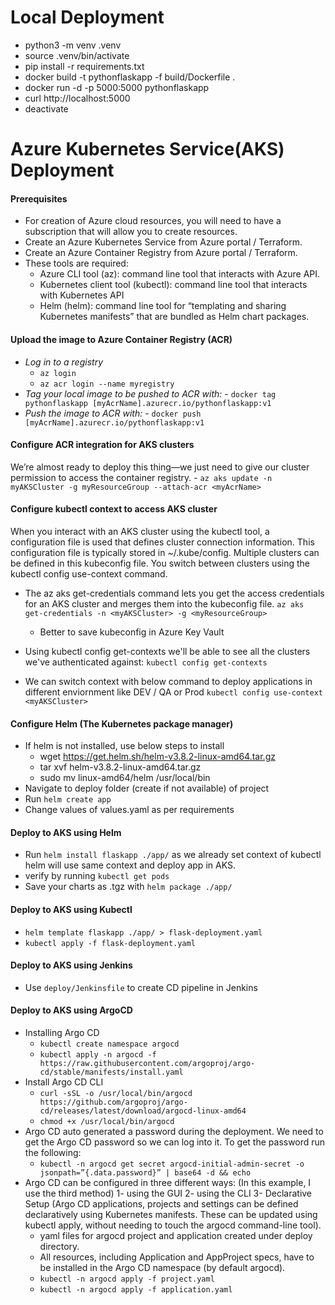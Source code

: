 # Local Deployment
- python3 -m venv .venv
- source .venv/bin/activate 
- pip install -r requirements.txt
- docker build -t pythonflaskapp -f build/Dockerfile .
- docker run -d -p 5000:5000 pythonflaskapp
- curl http://localhost:5000
- deactivate
  
# Azure Kubernetes Service(AKS) Deployment
  #### Prerequisites
  - For creation of Azure cloud resources, you will need to have a subscription that will allow you to create resources.
  - Create an Azure Kubernetes Service from Azure portal / Terraform.
  - Create an Azure Container Registry from Azure portal / Terraform.
  - These tools are required:
    - Azure CLI tool (az): command line tool that interacts with Azure API.
    - Kubernetes client tool (kubectl): command line tool that interacts with Kubernetes API
    - Helm (helm): command line tool for “templating and sharing Kubernetes manifests”  that are bundled as Helm chart packages.
  
  #### Upload the image to Azure Container Registry (ACR)
  - *Log in to a registry*
    - `az login`
    - `az acr login --name myregistry`
  - *Tag your local image to be pushed to ACR with:*
        - `docker tag pythonflaskapp [myAcrName].azurecr.io/pythonflaskapp:v1`
  - *Push the image to ACR with:*
        - `docker push [myAcrName].azurecr.io/pythonflaskapp:v1`

  #### Configure ACR integration for AKS clusters
  We’re almost ready to deploy this thing—we just need to give our cluster permission to access the container registry.
      -  `az aks update -n myAKSCluster -g myResourceGroup --attach-acr <myAcrName>`
      
  #### Configure kubectl context to access AKS cluster
  When you interact with an AKS cluster using the kubectl tool, a configuration file is used that defines cluster connection information. This configuration file is typically stored in ~/.kube/config. Multiple clusters can be defined in this kubeconfig file. You switch between clusters using the kubectl config use-context command.
  - The az aks get-credentials command lets you get the access credentials for an AKS cluster and merges them into the kubeconfig file. 
      `az aks get-credentials -n <myAKSCluster> -g <myResourceGroup>`
      * Better to save kubeconfig in Azure Key Vault
      
  - Using kubectl config get-contexts we'll be able to see all the clusters we've authenticated against:
      `kubectl config get-contexts`
      
  - We can switch context with below command to deploy applications in different enviornment like DEV / QA or Prod
      `kubectl config use-context <myAKSCluster>`

  
  #### Configure Helm (The Kubernetes package manager)
  - If helm is not installed, use below steps to install
      - wget https://get.helm.sh/helm-v3.8.2-linux-amd64.tar.gz
      - tar xvf helm-v3.8.2-linux-amd64.tar.gz
      - sudo mv linux-amd64/helm /usr/local/bin
  - Navigate to deploy folder (create if not available) of project
  - Run `helm create app`
  - Change values of values.yaml as per requirements
    
  #### Deploy to AKS using Helm
  - Run `helm install flaskapp ./app/` as we already set context of kubectl helm will use same context and deploy app in AKS.
  - verify by running `kubectl get pods`
  - Save your charts as .tgz with `helm package ./app/`
    
  #### Deploy to AKS using Kubectl
  - `helm template flaskapp ./app/ > flask-deployment.yaml` 
  - `kubectl apply -f flask-deployment.yaml`
  
  #### Deploy to AKS using Jenkins
  - Use `deploy/Jenkinsfile` to create CD pipeline in Jenkins
  
  #### Deploy to AKS using ArgoCD
  - Installing Argo CD
    -  ```kubectl create namespace argocd```
    -  ```kubectl apply -n argocd -f https://raw.githubusercontent.com/argoproj/argo-cd/stable/manifests/install.yaml```
  - Install Argo CD CLI
    - `curl -sSL -o /usr/local/bin/argocd https://github.com/argoproj/argo-cd/releases/latest/download/argocd-linux-amd64`
    - `chmod +x /usr/local/bin/argocd`
  - Argo CD auto generated a password during the deployment. We need to get the Argo CD password so we can log into it. To get the password run the following:
    -  ```kubectl -n argocd get secret argocd-initial-admin-secret -o jsonpath=”{.data.password}” | base64 -d && echo```
  - Argo CD can be configured in three different ways: (In this example, I use the third method)
    1- using the GUI
    2- using the CLI
    3- Declarative Setup (Argo CD applications, projects and settings can be defined declaratively using Kubernetes manifests. These can be updated using kubectl apply, without needing to touch the argocd command-line tool). 
      - yaml files for argocd project and application created under deploy directory.
      - All resources, including Application and AppProject specs, have to be installed in the Argo CD namespace (by default argocd).
      - `kubectl -n argocd apply -f project.yaml`
      - `kubectl -n argocd apply -f application.yaml`
  
  
      
      
